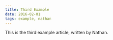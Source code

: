 ```yaml
---
title: Third Example
date: 2016-02-01
tags: example, nathan
---
```


This is the third example article, written by Nathan.
